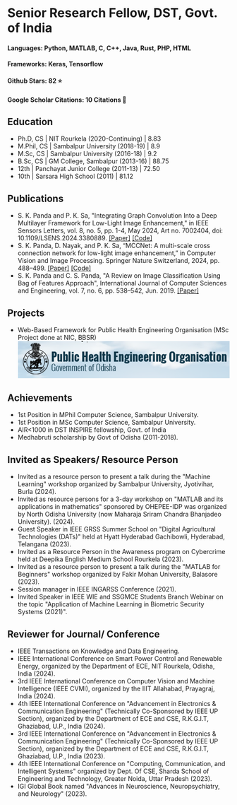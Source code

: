 # Senior Research Fellow, DST, Govt. of India
#### Languages: Python, MATLAB, C, C++, Java, Rust, PHP, HTML
#### Frameworks: Keras, Tensorflow
#### Github Stars: 82 :star:
#### Google Scholar Citations: 10 Citations :blue_book:
## Education
- Ph.D, CS | NIT Rourkela (2020-Continuing)      | 8.83
- M.Phil, CS	| Sambalpur University (2018-19)   | 8.9								       		
- M.Sc, CS	| Sambalpur University (2016-18)	   | 9.2 			        		
- B.Sc, CS | GM College, Sambalpur (2013-16)     | 88.75
- 12th | Panchayat Junior College (2011-13)      | 72.50
- 10th | Sarsara High School (2011)              | 81.12

## Publications
* S. K. Panda and P. K. Sa, "Integrating Graph Convolution Into a Deep Multilayer Framework for Low-Light
Image Enhancement," in IEEE Sensors Letters, vol. 8, no. 5, pp. 1-4, May 2024, Art no. 7002404, doi:
10.1109/LSENS.2024.3380889. [[Paper]](https://doi.org/10.1109/LSENS.2024.3380889)   [[Code]](https://github.com/santoshpanda1995/LightweightGCN-Model)
* S. K. Panda, D. Nayak, and P. K. Sa, “MCCNet: A multi-scale cross connection network for low-light
image enhancement,” in Computer Vision and Image Processing. Springer Nature Switzerland, 2024, pp. 488–499. [[Paper]](https://link.springer.com/chapter/10.1007/978-3-031-58181-6_41)   [[Code]](https://github.com/santoshpanda1995/Multiscale-cross-connection-network)
*  S. K. Panda and C. S. Panda, "A Review on Image Classification Using Bag of Features Approach", International Journal of Computer Sciences
and Engineering, vol. 7, no. 6, pp. 538–542, Jun. 2019. [[Paper]](https://doi.org/10.26438/ijcse/v7i6.538542)

## Projects
* Web-Based Framework for Public Health Engineering Organisation (MSc Project done at NIC, BBSR)
 ![PHEO](/Asset/pheo.PNG)

## Achievements
* 1st Position in MPhil Computer Science, Sambalpur University.
* 1st Position in MSc Computer Science, Sambalpur University.
* AIR<1000 in DST INSPIRE fellowship, Govt. of India
* Medhabruti scholarship by Govt of Odisha (2011-2018).

## Invited as Speakers/ Resource Person
* Invited as a resource person to present a talk during the "Machine Learning" workshop organized by Sambalpur
University, Jyotivihar, Burla (2024).
* Invited as resource persons for a 3-day workshop on "MATLAB and its applications in mathematics" sponsored by
OHEPEE-IDP was organized by North Odisha University (now Maharaja Sriram Chandra Bhanjadeo University).
(2024).
* Guest Speaker in IEEE GRSS Summer School on "Digital Agricultural Technologies (DATs)" held at Hyatt
Hyderabad Gachibowli, Hyderabad, Telangana (2023).
*  Invited as a Resource Person in the Awareness program on Cybercrime held at Deepika English Medium School
Rourkela (2023).
* Invited as a resource person to present a talk during the "MATLAB for Beginners" workshop organized by Fakir
Mohan University, Balasore (2023).
* Session manager in IEEE INGARSS Conference (2021).
* Invited Speaker in IEEE WIE and SSGMCE Students Branch Webinar on the topic "Application of Machine
Learning in Biometric Security Systems (2021)".

## Reviewer for Journal/ Conference
*  IEEE Transactions on Knowledge and Data Engineering.
*  IEEE International Conference on Smart Power Control and Renewable Energy, organized by the Department of ECE, NIT Rourkela, Odisha, India (2024).
*  3rd IEEE International Conference on Computer Vision and Machine Intelligence (IEEE CVMI), organized by the IIIT Allahabad, Prayagraj, India (2024).
*  4th IEEE International Conference on "Advancement in Electronics & Communication Engineering" (Technically Co-Sponsored by IEEE UP Section), organized by the Department of ECE and CSE, R.K.G.I.T, Ghaziabad, U.P., India (2024).
*  3rd IEEE International Conference on "Advancement in Electronics & Communication Engineering" (Technically
Co-Sponsored by IEEE UP Section), organized by the Department of ECE and CSE, R.K.G.I.T, Ghaziabad, U.P., India (2023).
*  4th IEEE International Conference on "Computing, Communication, and Intelligent Systems" organized by Dept.
Of CSE, Sharda School of Engineering and Technology, Greater Noida, Uttar Pradesh (2023).
* IGI Global Book named "Advances in Neuroscience, Neuropsychiatry, and Neurology" (2023).
